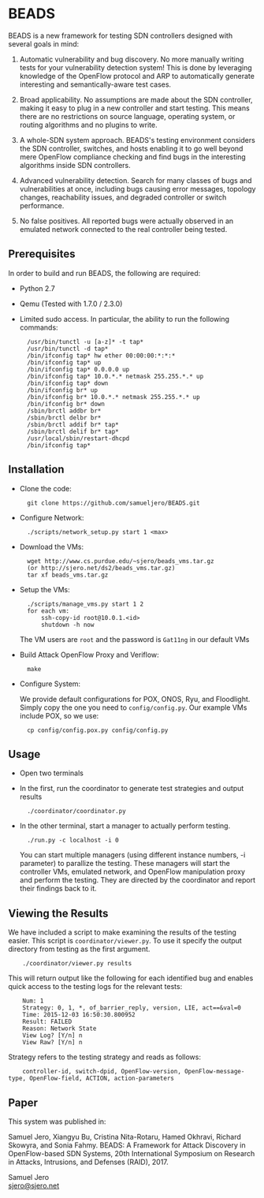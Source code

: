 BEADS
==========================================

BEADS is a new framework for testing SDN controllers designed with several goals in mind:

1. Automatic vulnerability and bug discovery. No more manually writing tests for your vulnerability detection system! This is done by leveraging knowledge of the OpenFlow protocol and ARP to automatically generate interesting and semantically-aware test cases.

2. Broad applicability. No assumptions are made about the SDN controller, making it easy to plug in a new controller and start testing. This means there are no restrictions on source language, operating system, or routing algorithms and no plugins to write.

3. A whole-SDN system approach. BEADS's testing environment considers the SDN controller, switches, and hosts enabling it to go well beyond mere OpenFlow compliance checking and find bugs in the interesting algorithms inside SDN controllers.

4. Advanced vulnerability detection. Search for many classes of bugs and vulnerabilities at once, including bugs causing error messages, topology changes, reachability issues, and degraded controller or switch performance.

5. No false positives. All reported bugs were actually observed in an emulated network connected to the real controller being tested.

## Prerequisites
In order to build and run BEADS, the following are required:
* Python 2.7
* Qemu (Tested with 1.7.0 / 2.3.0)
* Limited sudo access. In particular, the ability to run the following commands:

		/usr/bin/tunctl -u [a-z]* -t tap*
		/usr/bin/tunctl -d tap*
		/bin/ifconfig tap* hw ether 00:00:00:*:*:*
		/bin/ifconfig tap* up
		/bin/ifconfig tap* 0.0.0.0 up
		/bin/ifconfig tap* 10.0.*.* netmask 255.255.*.* up
		/bin/ifconfig tap* down
		/bin/ifconfig br* up
		/bin/ifconfig br* 10.0.*.* netmask 255.255.*.* up
		/bin/ifconfig br* down
		/sbin/brctl addbr br*
		/sbin/brctl delbr br*
		/sbin/brctl addif br* tap*
		/sbin/brctl delif br* tap*
		/usr/local/sbin/restart-dhcpd
		/bin/ifconfig tap*

## Installation
* Clone the code:

		git clone https://github.com/samueljero/BEADS.git

* Configure Network:

		./scripts/network_setup.py start 1 <max>

* Download the VMs:

		wget http://www.cs.purdue.edu/~sjero/beads_vms.tar.gz
		(or http://sjero.net/ds2/beads_vms.tar.gz)
		tar xf beads_vms.tar.gz

* Setup the VMs:

		./scripts/manage_vms.py start 1 2
		for each vm:
			ssh-copy-id root@10.0.1.<id>
			shutdown -h now

	The VM users are `root` and the password is `Gat11ng` in our default VMs

* Build Attack OpenFlow Proxy and Veriflow:

		make

* Configure System:

	We provide default configurations for POX, ONOS, Ryu, and Floodlight. Simply copy the one you need to `config/config.py`. Our example VMs include POX, so we use:

		cp config/config.pox.py config/config.py

## Usage

* Open two terminals

* In the first, run the coordinator to generate test strategies and output results

		./coordinator/coordinator.py

* In the other terminal, start a manager to actually perform testing.

		./run.py -c localhost -i 0

	You can start multiple managers (using different instance numbers, -i parameter) to parallize the testing. These managers will start the controller VMs, emulated network, and OpenFlow manipulation proxy and perform the testing. They are directed by the coordinator and report their findings back to it.

## Viewing the Results
We have included a script to make examining the results of the testing easier. This script is `coordinator/viewer.py`. To use it specify the output directory from testing as the first argument.

		./coordinator/viewer.py results

This will return output like the following for each identified bug and enables quick access to the testing logs for the relevant tests:

		Num: 1
		Strategy: 0, 1, *, of_barrier_reply, version, LIE, act==&val=0
		Time: 2015-12-03 16:50:30.800952
		Result: FAILED
		Reason: Network State
		View Log? [Y/n] n
		View Raw? [Y/n] n

Strategy refers to the testing strategy and reads as follows:

		controller-id, switch-dpid, OpenFlow-version, OpenFlow-message-type, OpenFlow-field, ACTION, action-parameters

## Paper

This system was published in:

Samuel Jero, Xiangyu Bu, Cristina Nita-Rotaru, Hamed Okhravi, Richard Skowyra, and Sonia Fahmy. BEADS: A Framework for Attack Discovery in OpenFlow-based SDN Systems, 20th International Symposium on Research in Attacks, Intrusions, and Defenses (RAID), 2017.


Samuel Jero  
<sjero@sjero.net>
